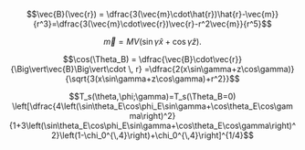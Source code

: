 $$\vec{B}(\vec{r}) = \dfrac{3(\vec{m}\cdot\hat{r})\hat{r}-\vec{m}}{r^3}=\dfrac{3(\vec{m}\cdot\vec{r})\vec{r}-r^2\vec{m}}{r^5}$$

$$\vec{m}=MV\left(\sin\gamma\hat{x}+\cos\gamma\hat{z}\right).$$

$$\cos(\Theta_B) = \dfrac{\vec{B}\cdot\vec{r}}{\Big\vert\vec{B}\Big\vert\cdot \, r} =\dfrac{2(x\sin\gamma+z\cos\gamma)}{\sqrt{3(x\sin\gamma+z\cos\gamma)+r^2}}$$


$$T_s(\theta,\phi;\gamma)=T_s(\Theta_B=0) \left[\dfrac{4\left(\sin\theta_E\cos\phi_E\sin\gamma+\cos\theta_E\cos\gamma\right)^2}{1+3\left(\sin\theta_E\cos\phi_E\sin\gamma+\cos\theta_E\cos\gamma\right)^2}\left(1-\chi_0^{\,4}\right)+\chi_0^{\,4}\right]^{1/4}$$
